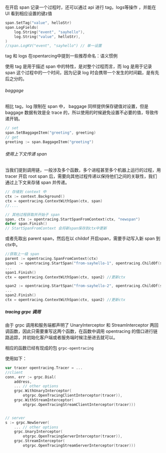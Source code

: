 在开启 span 记录一个过程时，还可以通过 api 进行 tag，logs等操作 ，并能在 UI 看到相应设置的键z值
```go
span.SetTag("value", helloStr)
span.LogFields(
    log.String("event", "sayhello"),
    log.String("value", helloStr),
)
//span.LogKV("event", "sayhello") // 单一设置
```

tag 和 logs 在opentarcing中提到一些推荐命名：语义惯例

使用 tag 是用于描述 span 中的特性，是对整个过程而言，而 log 是用于记录 span 这个过程中的一个时间，因为记录 log 时会携带一个发生的时间戳，是有先后之分的。

###### baggage
相比 tag，log 限制在 span 中， baggage 同样提供保存键值对设置，但是  baggage 数据有效是全 trace 的，所以使用的时候避免设置不必要的值，导致传递开销。
```go
// set
span.SetBaggageItem("greeting", greeting)
// get
greeting := span.BaggageItem("greeting")
```


###### 使用上下文传递 span
当我们提到调用链，一般涉及多个函数，多个进程甚至多个机器上运行的过程，用 tracer 开启 root span 后，需要向其他过程传递以保持他们之间的关联性，我们通过上下文来存储 span 并传递。

```go
// 存储到 context 中
ctx := context.Background()
ctx = opentracing.ContextWithSpan(ctx, span)
//....

// 其他过程获取并开始子 span
span, ctx := opentracing.StartSpanFromContext(ctx, "newspan")
defer span.Finish()
// StartSpanFromContext 会将新span保存到ctx中更新
```

或者先取出 parent span，然后在以 childof 开启span，需要手动写入新 span 到 ctx中。

```go
//获取上一级 span
parent := opentracing.SpanFromContext(ctx) 
span1 := opentracing.StartSpan("from-sayhello-1", opentracing.ChildOf(span2.Context()))
...
span1.Finish()
ctx = opentracing.ContextWithSpan(ctx, span2) //更新ctx

span2 := opentracing.StartSpan("from-sayhello-2", opentracing.ChildOf(span2.Context()))
...
span2.Finish()
ctx = opentracing.ContextWithSpan(ctx, span2) //更新ctx

```

##### tracing  grpc 调用
由于 grpc 调用和服务端都声明了 UnaryInterceptor 和 StreamInterceptor 两回调函数，因此只需要重写这两个函数，在函数中调用 opentracing 的借口进行链路追踪，并初始化客户端或者服务端时候注册进去就可以。

相应的函数已经有现成的包 `grpc-opentracing`

使用如下：
```go
var tracer opentracing.Tracer = ...
//client
conn, err := grpc.Dial(
    address,
    ... // other options
    grpc.WithUnaryInterceptor(
        otgrpc.OpenTracingClientInterceptor(tracer)),
    grpc.WithStreamInterceptor(
        otgrpc.OpenTracingStreamClientInterceptor(tracer)))


// server
s := grpc.NewServer(
    ... // other options
    grpc.UnaryInterceptor(
        otgrpc.OpenTracingServerInterceptor(tracer)),
    grpc.StreamInterceptor(
        otgrpc.OpenTracingStreamServerInterceptor(tracer)))
```